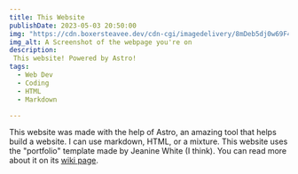 ```yaml
---
title: This Website
publishDate: 2023-05-03 20:50:00
img: "https://cdn.boxersteavee.dev/cdn-cgi/imagedelivery/8mDeb5dj0w69F4TILSzPUQ/62238e65-83d9-40e6-9f62-c0959ba8e100/public"
img_alt: A Screenshot of the webpage you're on
description:
 This website! Powered by Astro!
tags:
  - Web Dev
  - Coding
  - HTML
  - Markdown

---
```


This website was made with the help of Astro, an amazing tool that helps build a website. I can use markdown, HTML, or a mixture. This website uses the "portfolio" template made by Jeanine White (I think). You can read more about it on its [wiki page](https://wiki.boxersteavee.dev/projects/main-site).